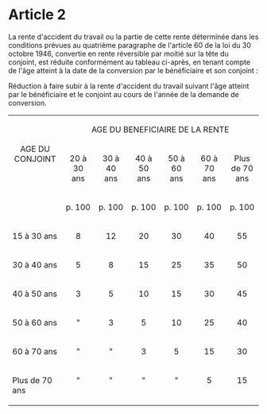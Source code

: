 # Article 2

La rente d'accident du travail ou la partie de cette rente déterminée dans les conditions prévues au quatrième paragraphe de l'article 60 de la loi du 30 octobre 1946, convertie en rente réversible par moitié sur la tête du conjoint, est réduite conformément au tableau ci-après, en tenant compte de l'âge atteint à la date de la conversion par le bénéficiaire et son conjoint :

Réduction à faire subir à la rente d'accident du travail suivant l'âge atteint par le bénéficiaire et le conjoint au cours de l'année de la demande de conversion.

<table>
<tbody>
<tr>
<td rowspan="2" width="116">
<p align="center">AGE DU CONJOINT</p>
</td>
<td colspan="6" valign="top" width="658">
<p align="center">AGE DU BENEFICIAIRE DE LA RENTE</p>
</td>
</tr>
<tr>
<td width="110">
<p align="center">20 à 30 ans</p>
</td>
<td width="110">
<p align="center">30 à 40 ans</p>
</td>
<td width="110">
<p align="center">40 à 50 ans</p>
</td>
<td width="110">
<p align="center">50 à 60 ans</p>
</td>
<td width="110">
<p align="center">60 à 70 ans</p>
</td>
<td width="110">
<p align="center">Plus de 70 ans</p>
</td>
</tr>
<tr>
<td valign="top" width="116">
<br/>
</td>
<td valign="top" width="110">
<p align="center">p. 100</p>
</td>
<td valign="top" width="110">
<p align="center">p. 100</p>
</td>
<td valign="top" width="110">
<p align="center">p. 100</p>
</td>
<td valign="top" width="110">
<p align="center">p. 100</p>
</td>
<td valign="top" width="110">
<p align="center">p. 100</p>
</td>
<td valign="top" width="110">
<p align="center">p. 100</p>
</td>
</tr>
<tr>
<td valign="top" width="116">
<p>15 à 30 ans</p>
</td>
<td valign="top" width="110">
<p align="center">8</p>
</td>
<td valign="top" width="110">
<p align="center">12</p>
</td>
<td valign="top" width="110">
<p align="center">20</p>
</td>
<td valign="top" width="110">
<p align="center">30</p>
</td>
<td valign="top" width="110">
<p align="center">40</p>
</td>
<td valign="top" width="110">
<p align="center">55</p>
</td>
</tr>
<tr>
<td valign="top" width="116">
<p>30 à 40 ans</p>
</td>
<td valign="top" width="110">
<p align="center">5</p>
</td>
<td valign="top" width="110">
<p align="center">8</p>
</td>
<td valign="top" width="110">
<p align="center">15</p>
</td>
<td valign="top" width="110">
<p align="center">25</p>
</td>
<td valign="top" width="110">
<p align="center">35</p>
</td>
<td valign="top" width="110">
<p align="center">50</p>
</td>
</tr>
<tr>
<td valign="top" width="116">
<p>40 à 50 ans</p>
</td>
<td valign="top" width="110">
<p align="center">3</p>
</td>
<td valign="top" width="110">
<p align="center">5</p>
</td>
<td valign="top" width="110">
<p align="center">10</p>
</td>
<td valign="top" width="110">
<p align="center">15</p>
</td>
<td valign="top" width="110">
<p align="center">30</p>
</td>
<td valign="top" width="110">
<p align="center">45</p>
</td>
</tr>
<tr>
<td valign="top" width="116">
<p>50 à 60 ans</p>
</td>
<td valign="top" width="110">
<p align="center">"</p>
</td>
<td valign="top" width="110">
<p align="center">3</p>
</td>
<td valign="top" width="110">
<p align="center">5</p>
</td>
<td valign="top" width="110">
<p align="center">10</p>
</td>
<td valign="top" width="110">
<p align="center">25</p>
</td>
<td valign="top" width="110">
<p align="center">40</p>
</td>
</tr>
<tr>
<td valign="top" width="116">
<p>60 à 70 ans</p>
</td>
<td valign="top" width="110">
<p align="center">"</p>
</td>
<td valign="top" width="110">
<p align="center">"</p>
</td>
<td valign="top" width="110">
<p align="center">3</p>
</td>
<td valign="top" width="110">
<p align="center">5</p>
</td>
<td valign="top" width="110">
<p align="center">15</p>
</td>
<td valign="top" width="110">
<p align="center">30</p>
</td>
</tr>
<tr>
<td valign="top" width="116">
<p>Plus de 70 ans</p>
</td>
<td valign="top" width="110">
<p align="center">"</p>
</td>
<td valign="top" width="110">
<p align="center">"</p>
</td>
<td valign="top" width="110">
<p align="center">"</p>
</td>
<td valign="top" width="110">
<p align="center">"</p>
</td>
<td valign="top" width="110">
<p align="center">5</p>
</td>
<td valign="top" width="110">
<p align="center">15</p>
</td>
</tr>
</tbody>
</table>
